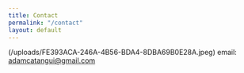 ```yaml
---
title: Contact
permalink: "/contact"
layout: default
---
```


(/uploads/FE393ACA-246A-4B56-BDA4-8DBA69B0E28A.jpeg)
email: adamcatangui@gmail.com

